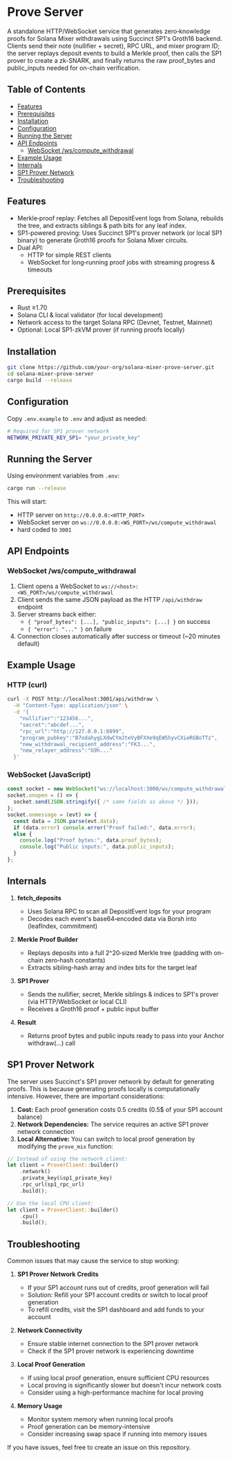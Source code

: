 # Prove Server

A standalone HTTP/WebSocket service that generates zero‐knowledge proofs for Solana Mixer withdrawals using Succinct SP1's Groth16 backend. Clients send their note (nullifier + secret), RPC URL, and mixer program ID; the server replays deposit events to build a Merkle proof, then calls the SP1 prover to create a zk-SNARK, and finally returns the raw proof_bytes and public_inputs needed for on-chain verification.

## Table of Contents

- [Features](#features)
- [Prerequisites](#prerequisites)
- [Installation](#installation)
- [Configuration](#configuration)
- [Running the Server](#running-the-server)
- [API Endpoints](#api-endpoints)
  - [WebSocket /ws/compute_withdrawal](#websocket-wscompute_withdrawal)
- [Example Usage](#example-usage)
- [Internals](#internals)
- [SP1 Prover Network](#sp1-prover-network)
- [Troubleshooting](#troubleshooting)

## Features

- Merkle‐proof replay: Fetches all DepositEvent logs from Solana, rebuilds the tree, and extracts siblings & path bits for any leaf index.
- SP1-powered proving: Uses Succinct SP1's prover network (or local SP1 binary) to generate Groth16 proofs for Solana Mixer circuits.
- Dual API:
  - HTTP for simple REST clients
  - WebSocket for long‐running proof jobs with streaming progress & timeouts

## Prerequisites

- Rust ≥1.70
- Solana CLI & local validator (for local development)
- Network access to the target Solana RPC (Devnet, Testnet, Mainnet)
- Optional: Local SP1-zkVM prover (if running proofs locally)

## Installation

```bash
git clone https://github.com/your-org/solana-mixer-prove-server.git
cd solana-mixer-prove-server
cargo build --release
```

## Configuration

Copy `.env.example` to `.env` and adjust as needed:

```bash
# Required for SP1 prover network
NETWORK_PRIVATE_KEY_SP1= "your_private_key"  
```

## Running the Server

Using environment variables from `.env`:

```bash
cargo run --release
```

This will start:
- HTTP server on `http://0.0.0.0:<HTTP_PORT>`
- WebSocket server on `ws://0.0.0.0:<WS_PORT>/ws/compute_withdrawal`
- hard coded to `3001`

## API Endpoints

### WebSocket /ws/compute_withdrawal

1. Client opens a WebSocket to `ws://<host>:<WS_PORT>/ws/compute_withdrawal`
2. Client sends the same JSON payload as the HTTP `/api/withdraw` endpoint
3. Server streams back either:
   - `{ "proof_bytes": [...], "public_inputs": [...] }` on success
   - `{ "error": "..." }` on failure
4. Connection closes automatically after success or timeout (~20 minutes default)

## Example Usage

### HTTP (curl)

```bash
curl -X POST http://localhost:3001/api/withdraw \
  -H "Content-Type: application/json" \
  -d '{
    "nullifier":"123456...",
    "secret":"abcdef...",
    "rpc_url":"http://127.0.0.1:8899",
    "program_pubkey":"B7odahygLXdwCYmJteVyBFXXe9qEW5hyvCXieRGBoTTz",
    "new_withdrawal_recipient_address":"FK3...",
    "new_relayer_address":"G9h..."
  }'
```

### WebSocket (JavaScript)

```javascript
const socket = new WebSocket("ws://localhost:3000/ws/compute_withdrawal");
socket.onopen = () => {
  socket.send(JSON.stringify({ /* same fields as above */ }));
};
socket.onmessage = (evt) => {
  const data = JSON.parse(evt.data);
  if (data.error) console.error("Proof failed:", data.error);
  else {
    console.log("Proof bytes:", data.proof_bytes);
    console.log("Public inputs:", data.public_inputs);
  }
};
```

## Internals

1. **fetch_deposits**
   - Uses Solana RPC to scan all DepositEvent logs for your program
   - Decodes each event's base64‐encoded data via Borsh into (leafIndex, commitment)

2. **Merkle Proof Builder**
   - Replays deposits into a full 2^20‐sized Merkle tree (padding with on-chain zero‐hash constants)
   - Extracts sibling-hash array and index bits for the target leaf

3. **SP1 Prover**
   - Sends the nullifier, secret, Merkle siblings & indices to SP1's prover (via HTTP/WebSocket or local CLI)
   - Receives a Groth16 proof + public input buffer

4. **Result**
   - Returns proof bytes and public inputs ready to pass into your Anchor withdraw(...) call

## SP1 Prover Network

The server uses Succinct's SP1 prover network by default for generating proofs. This is because generating proofs locally is computationally intensive. However, there are important considerations:

1. **Cost:** Each proof generation costs 0.5 credits (0.5$ of your SP1 account balance)
2. **Network Dependencies:** The service requires an active SP1 prover network connection
3. **Local Alternative:** You can switch to local proof generation by modifying the `prove_mix` function:

```rust
// Instead of using the network client:
let client = ProverClient::builder()
    .network()
    .private_key(&sp1_private_key)
    .rpc_url(sp1_rpc_url)
    .build();

// Use the local CPU client:
let client = ProverClient::builder()
    .cpu()
    .build();
```

## Troubleshooting

Common issues that may cause the service to stop working:

1. **SP1 Prover Network Credits**
   - If your SP1 account runs out of credits, proof generation will fail
   - Solution: Refill your SP1 account credits or switch to local proof generation
   - To refill credits, visit the SP1 dashboard and add funds to your account

2. **Network Connectivity**
   - Ensure stable internet connection to the SP1 prover network
   - Check if the SP1 prover network is experiencing downtime

3. **Local Proof Generation**
   - If using local proof generation, ensure sufficient CPU resources
   - Local proving is significantly slower but doesn't incur network costs
   - Consider using a high-performance machine for local proving

4. **Memory Usage**
   - Monitor system memory when running local proofs
   - Proof generation can be memory-intensive
   - Consider increasing swap space if running into memory issues

If you have issues, feel free to create an issue on this repository.


